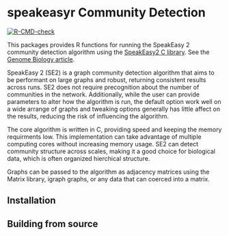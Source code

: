 # speakeasyr Community Detection
  [![R-CMD-check](https://github.com/SpeakEasy-2/r-speakeasy2/actions/workflows/R-CMD-check.yaml/badge.svg)](https://github.com/SpeakEasy-2/r-speakeasy2/actions/workflows/R-CMD-check.yaml)

This packages provides R functions for running the SpeakEasy 2 community detection algorithm using the [SpeakEasy2 C library](https://github.com/speakeasy-2/libspeakeasy2). See the [Genome Biology article](https://genomebiology.biomedcentral.com/articles/10.1186/s13059-023-03062-0).

SpeakEasy 2 (SE2) is a graph community detection algorithm that aims to be performant on large graphs and robust, returning consistent results across runs. SE2 does not require precognition about the number of communities in the network. Additionally, while the user can provide parameters to alter how the algorithm is run, the default option work well on a wide arrange of graphs and tweaking options generally has little affect on the results, reducing the risk of influencing the algorithm.

The core algorithm is written in C, providing speed and keeping the memory requirments low. This implementation can take advantage of multiple computing cores without increasing memory usage. SE2 can detect community structure across scales, making it a good choice for biological data, which is often organized hierchical structure.

Graphs can be passed to the algorithm as adjacency matrices using the Matrix library, igraph graphs, or any data that can coerced into a matrix.

## Installation

## Building from source
